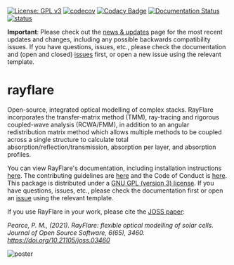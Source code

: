 [![License: GPL v3](https://img.shields.io/badge/License-GPLv3-blue.svg)](https://www.gnu.org/licenses/gpl-3.0)
[![codecov](https://codecov.io/gh/qpv-research-group/rayflare/branch/devel/graph/badge.svg)](https://codecov.io/gh/qpv-research-group/rayflare)
[![Codacy Badge](https://app.codacy.com/project/badge/Grade/7ff9180e5f7a460192440895d823ff15)](https://www.codacy.com/gh/qpv-research-group/rayflare?utm_source=github.com&amp;utm_medium=referral&amp;utm_content=qpv-research-group/rayflare&amp;utm_campaign=Badge_Grade)
[![Documentation Status](https://readthedocs.org/projects/rayflare/badge/?version=latest)](https://rayflare.readthedocs.io/en/latest/?badge=latest)
[![status](https://joss.theoj.org/papers/15647ef7b3dd688b47c1b802a4f50a67/status.svg)](https://joss.theoj.org/papers/15647ef7b3dd688b47c1b802a4f50a67)

**Important**: Please check out the [news & updates](https://rayflare.readthedocs.io/en/latest/news.html) page for the most recent updates
and changes, including any possible backwards compatibility issues.  If you have questions, issues, etc., please check the
documentation and (open and closed) [issues](https://github.com/qpv-research-group/rayflare/issues) first,
or open a new issue using the relevant template.

# rayflare
Open-source, integrated optical modelling of complex stacks. RayFlare incorporates the transfer-matrix method (TMM), 
ray-tracing and rigorous coupled-wave analysis (RCWA/FMM), in addition to an angular redistribution matrix method which allows multiple 
methods to be coupled across a single structure to calculate total absorption/reflection/transmission, absorption per 
layer, and absorption profiles. 

You can view RayFlare's documentation, including installation instructions [here](https://rayflare.readthedocs.io/en/latest/).
The contributing guidelines are [here](CONTRIBUTING.md) and the Code of Conduct is [here](CODE_OF_CONDUCT.md). This package
is distributed under a [GNU GPL (version 3) license](GNU_GPL_v3.txt). If you have questions, issues, etc., please check the
documentation first or open an [issue](https://github.com/qpv-research-group/rayflare/issues) using the relevant template.

If you use RayFlare in your work, please cite the [JOSS paper](https://doi.org/10.21105/joss.03460):

*Pearce, P. M., (2021). RayFlare: flexible optical modelling of solar cells. Journal of Open Source Software, 6(65), 3460. 
https://doi.org/10.21105/joss.03460*

![poster](poster.png "RayFlare poster")
